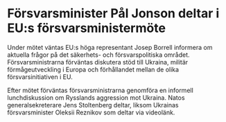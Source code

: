 # Försvarsminister Pål Jonson deltar i EU:s försvarsministermöte

Under mötet väntas EU:s höga representant Josep Borrell informera om aktuella frågor på det säkerhets\- och försvarspolitiska området. Försvarsministrarna förväntas diskutera stöd till Ukraina, militär förmågeutveckling i Europa och förhållandet mellan de olika försvarsinitiativen i EU.

Efter mötet förväntas försvarsministrarna genomföra en informell lunchdiskussion om Rysslands aggression mot Ukraina. Natos generalsekreterare Jens Stoltenberg deltar, liksom Ukrainas försvarsminister Oleksii Reznikov som deltar via videolänk.
